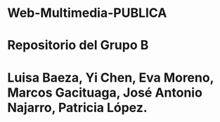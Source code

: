# Web-Multimedia-PUBLICA
# Repositorio del Grupo B
# Luisa Baeza, Yi Chen, Eva Moreno, Marcos Gacituaga, José Antonio Najarro, Patricia López.
